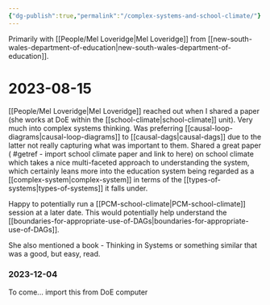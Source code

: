 ```yaml
---
{"dg-publish":true,"permalink":"/complex-systems-and-school-climate/"}
---
```



Primarily with [[People/Mel Loveridge\|Mel Loveridge]] from [[new-south-wales-department-of-education\|new-south-wales-department-of-education]].

# 2023-08-15

<div class="transclusion internal-embed is-loaded"><div class="markdown-embed">





[[People/Mel Loveridge\|Mel Loveridge]] reached out when I shared a paper (she works at DoE within the [[school-climate\|school-climate]] unit). Very much into complex systems thinking. Was preferring [[causal-loop-diagrams\|causal-loop-diagrams]] to [[causal-dags\|causal-dags]] due to the latter not really capturing what was important to them. Shared a great paper ( #getref - import school climate paper and link to here) on school climate which takes a nice multi-faceted approach to understanding the system, which certainly leans more into the education system being regarded as a [[complex-system\|complex-system]] in terms of the [[types-of-systems\|types-of-systems]] it falls under.

Happy to potentially run a [[PCM-school-climate\|PCM-school-climate]] session at a later date. This would potentially help understand the [[boundaries-for-appropriate-use-of-DAGs\|boundaries-for-appropriate-use-of-DAGs]]. 

She also mentioned a book - Thinking in Systems or something similar that was a good, but easy, read. 


</div></div>



### 2023-12-04
To come... import this from DoE computer